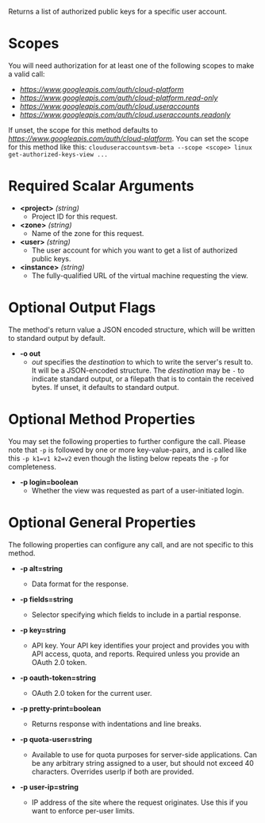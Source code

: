 Returns a list of authorized public keys for a specific user account.
# Scopes

You will need authorization for at least one of the following scopes to make a valid call:

* *https://www.googleapis.com/auth/cloud-platform*
* *https://www.googleapis.com/auth/cloud-platform.read-only*
* *https://www.googleapis.com/auth/cloud.useraccounts*
* *https://www.googleapis.com/auth/cloud.useraccounts.readonly*

If unset, the scope for this method defaults to *https://www.googleapis.com/auth/cloud-platform*.
You can set the scope for this method like this: `clouduseraccountsvm-beta --scope <scope> linux get-authorized-keys-view ...`
# Required Scalar Arguments
* **&lt;project&gt;** *(string)*
    - Project ID for this request.
* **&lt;zone&gt;** *(string)*
    - Name of the zone for this request.
* **&lt;user&gt;** *(string)*
    - The user account for which you want to get a list of authorized public keys.
* **&lt;instance&gt;** *(string)*
    - The fully-qualified URL of the virtual machine requesting the view.

# Optional Output Flags

The method's return value a JSON encoded structure, which will be written to standard output by default.

* **-o out**
    - *out* specifies the *destination* to which to write the server's result to.
      It will be a JSON-encoded structure.
      The *destination* may be `-` to indicate standard output, or a filepath that is to contain the received bytes.
      If unset, it defaults to standard output.
# Optional Method Properties

You may set the following properties to further configure the call. Please note that `-p` is followed by one 
or more key-value-pairs, and is called like this `-p k1=v1 k2=v2` even though the listing below repeats the
`-p` for completeness.

* **-p login=boolean**
    - Whether the view was requested as part of a user-initiated login.

# Optional General Properties

The following properties can configure any call, and are not specific to this method.

* **-p alt=string**
    - Data format for the response.

* **-p fields=string**
    - Selector specifying which fields to include in a partial response.

* **-p key=string**
    - API key. Your API key identifies your project and provides you with API access, quota, and reports. Required unless you provide an OAuth 2.0 token.

* **-p oauth-token=string**
    - OAuth 2.0 token for the current user.

* **-p pretty-print=boolean**
    - Returns response with indentations and line breaks.

* **-p quota-user=string**
    - Available to use for quota purposes for server-side applications. Can be any arbitrary string assigned to a user, but should not exceed 40 characters. Overrides userIp if both are provided.

* **-p user-ip=string**
    - IP address of the site where the request originates. Use this if you want to enforce per-user limits.
